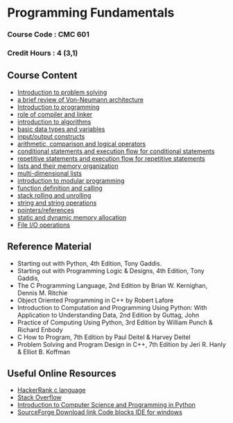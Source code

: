 # Programming Fundamentals

### Course Code : CMC 601

### Credit Hours : 4 (3,1)

## Course Content

- [Introduction to problem solving](markdown/problemSolving.md)  
- [a brief review of Von-Neumann architecture](markdown/von-neumann.md)
- [Introduction to programming](markdown/intro2programming.md)
- [role of compiler and linker](markdown/source2exe.md)
- [introduction to algorithms](markdown/intro2Algo.md)
- [basic data types and variables](markdown/dataTypesVariables.md)
- [input/output constructs](markdown/ioconstructs.md)
- [arithmetic, comparison and logical operators](markdown/operators.md)
- [conditional statements and execution flow for conditional statements](markdown/conditionalStatements.md)
- [repetitive statements and execution flow for repetitive statements](markdown/repetitiveStatements.md)
- [lists and their memory organization](markdown/lists.md)
- [multi-dimensional lists](markdown/multiDlists.md)
- [introduction to modular programming](markdown/intro2ModProg.md)
- [function definition and calling](markdown/functions.md)
- [stack rolling and unrolling](markdown/stack.md)
- [string and string operations](markdown/gfmCCharNString.md)
- [pointers/references](markdown/pointers.md)
- [static and dynamic memory allocation](memory.md)
- [File I/O operations](markdown/fileio.md)


## Reference Material
- Starting out with Python, 4th Edition, Tony Gaddis.
- Starting out with Programming Logic & Designs, 4th Edition, Tony Gaddis,
- The C Programming Language, 2nd Edition by Brian W. Kernighan, Dennis M. Ritchie
- Object Oriented Programming in C++ by Robert Lafore
- Introduction to Computation and Programming Using Python: With Application to Understanding Data, 2nd Edition by Guttag, John
- Practice of Computing Using Python, 3rd Edition by William Punch & Richard Enbody
- C How to Program, 7th Edition by Paul Deitel & Harvey Deitel
- Problem Solving and Program Design in C++, 7th Edition by Jeri R. Hanly & Elliot B. Koffman

## Useful Online Resources
- [HackerRank c language](https://www.hackerrank.com/domains/c)
- [Stack Overflow ](https://stackoverflow.com/)
- [Introduction to Computer Science and Programming in Python](https://ocw.mit.edu/courses/electrical-engineering-and-computer-science/6-0001-introduction-to-computer-science-and-programming-in-python-fall-2016/)
- [SourceForge Download link Code blocks IDE for windows](https://sourceforge.net/projects/codeblocks/files/Binaries/20.03/Windows/codeblocks-20.03mingw-setup.exe)

